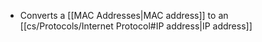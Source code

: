 - Converts a [[MAC Addresses|MAC address]] to an [[cs/Protocols/Internet Protocol#IP address|IP address]]
